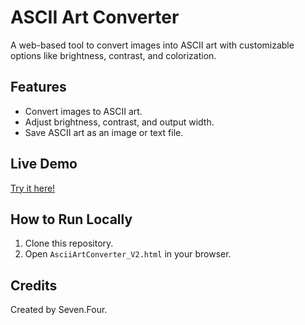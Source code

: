 # ASCII Art Converter

A web-based tool to convert images into ASCII art with customizable options like brightness, contrast, and colorization.

## Features
- Convert images to ASCII art.
- Adjust brightness, contrast, and output width.
- Save ASCII art as an image or text file.

## Live Demo
[Try it here!](https://github.com/zhihong141/ascii-art-converter/blob/main/index.html)

## How to Run Locally
1. Clone this repository.
2. Open `AsciiArtConverter_V2.html` in your browser.

## Credits
Created by Seven.Four.
